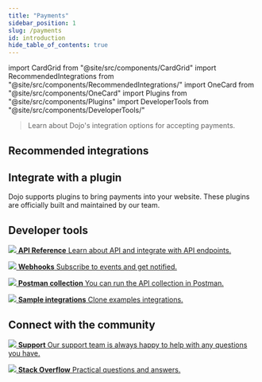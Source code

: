 ```yaml
---
title: "Payments"
sidebar_position: 1
slug: /payments
id: introduction
hide_table_of_contents: true
---
```


import CardGrid from "@site/src/components/CardGrid"
import RecommendedIntegrations from "@site/src/components/RecommendedIntegrations/"
import OneCard from "@site/src/components/OneCard"
import Plugins from "@site/src/components/Plugins"
import DeveloperTools from "@site/src/components/DeveloperTools/"

>Learn about Dojo's integration options for accepting payments.

## Recommended integrations

<RecommendedIntegrations/>

<OneCard/>

## Integrate with a plugin

Dojo supports plugins to bring payments into your website. These plugins are officially built and maintained by our team.

<Plugins/>

## Developer tools

<CardGrid home>

[![](/images/dojo-icons/TerminalWindow.svg) **API Reference** Learn about API and integrate with API endpoints.](/api)

[![](/images/dojo-icons/AnchorSimple.svg) **Webhooks** Subscribe to events and get notified.](development-resources/webhooks.md)

[![](/images/dojo-icons/Rocket.svg) **Postman collection** You can run the API collection in Postman.](https://god.gw.postman.com/run-collection/16735701-b218f555-a7ad-46c4-8ad8-1f11c0aee443?action=collection%2Ffork&collection-url=entityId%3D16735701-b218f555-a7ad-46c4-8ad8-1f11c0aee443%26entityType%3Dcollection%26workspaceId%3Dfdd152df-0154-428c-aeb4-1b90e46b8523)

[![](/images/dojo-icons/Copy.svg) **Sample integrations** Clone examples integrations.](https://github.com/dojo-engineering/dojo-samples)

</CardGrid>

## Connect with the community

<CardGrid home>

[![](/images/dojo-icons/Headset.svg) **Support** Our support team is always happy to help with any questions you have.](https://support.dojo.tech/hc/en-gb)

[![](/images/dojo-icons/Message.svg) **Stack Overflow** Practical questions and answers.](https://stackoverflow.com/tags/dojo.tech)

</CardGrid>